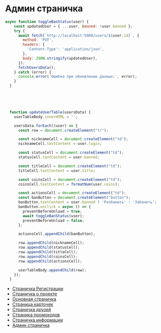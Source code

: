 # Админ страничка

```javascript
async function toggleBanStatus(user) {
    const updatedUser = { ...user, banned: !user.banned };
    try {
      await fetch(`http://localhost:5000/users/${user.id}`, {
        method: 'PUT',
        headers: {
          'Content-Type': 'application/json',
        },
        body: JSON.stringify(updatedUser),
      });
      fetchUsersData();
    } catch (error) {
      console.error('Ошибка при обновлении данных:', error);
    }
  }




  
  function updateUserTable(usersData) {
    userTableBody.innerHTML = '';

    usersData.forEach((user) => {
      const row = document.createElement("tr");

      const nicknameCell = document.createElement("td");
      nicknameCell.textContent = user.login;

      const statusCell = document.createElement("td");
      statusCell.textContent = user.banned;

      const titleCell = document.createElement("td");
      titleCell.textContent = user.title;

      const coinsCell = document.createElement("td");
      coinsCell.textContent = formatNum(user.coins);

      const actionsCell = document.createElement("td");
      const banButton = document.createElement("button");
      banButton.textContent = user.banned ? 'Разбанить' : 'Забанить';
      banButton.onclick = async () => {
        preventBeforeUnload = true;
        await toggleBanStatus(user);
        preventBeforeUnload = false;
      };

      actionsCell.appendChild(banButton);

      row.appendChild(nicknameCell);
      row.appendChild(statusCell);
      row.appendChild(titleCell);
      row.appendChild(coinsCell);
      row.appendChild(actionsCell);

      userTableBody.appendChild(row);
    });
  }
```
- [Страничка Регистрации](./doc/registr-auth.md)
- [Страничка о проекте](./doc/about.md)
- [Основная страничка](./doc/main.md)
- [Страница карточек](./doc/cards.md)
- [Страничка друзей](./doc/friends.md)
- [Страника промокодов](./doc/promo.md)
- [Страничка информации](./doc/airdrop.md)
- [Админ страничка](./doc/admin.md)